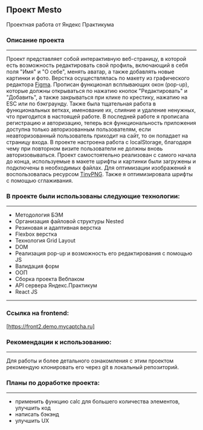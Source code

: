 ## **Проект Mesto**
Проектная работа от Яндекс Практикума

### Описание проекта
--------------------
Проект представляет собой интерактивную веб-страницу, в которой есть возможность редактировать свой профиль, включающий в себя поля "Имя" и "О себе", менять аватар, а также добавлять новые картинки и фото. Верстка осуществлялась по макету из графического редактора [Figma](https://www.figma.com/file/bjyvbKKJN2naO0ucURl2Z0/JavaScript.-Sprint-5?node-id=0%3A1). Прописан функционал всплывающих окон (pop-up), которые должны открываться по нажатию кнопок "Редактировать" и "Добавить", а также закрываться при клике по крестику, нажатию на ESC или по бэкграунду. Также была тщательная работа в функциональных ветках, именование их, слияние и удаление ненужных, что пригодится в настоящей работе. В последней работе я прописала регистрацию и авторизацию, теперь вся функциональность приложения доступна только авторизованным пользователям, если неавторизованный пользователь приходит на сайт, то он попадает на страницу входа. В проекте настроена работа с localStorage, благодаря чему при повторном визите пользователи не должны вновь авторизовываться.
Проект самостоятельно реализован с самого начала до конца, используемые в макете шрифты и картинки были загружены и подключены в необходимых файлах. Для оптимизации изображений я воспользовалась ресурсом [TinyPNG](https://tinypng.com/). Также я оптимизировала шрифты с помощью сглаживания.

### В проекте были использованы следующие технологии:
-----------------------------------------------------
* Методология БЭМ
* Организация файловой структуры Nested
* Резиновая и адаптивная верстка
* Flexbox верстка
* Технология Grid Layout
* DOM
* Реализация pop-up и возможность его редактирования с помощью JS
* Валидация форм
* ООП
* Сборка проекта Вебпаком
* API сервера Яндекс.Практикум
* React JS
-----------------------------------------------------------------

### Ссылка на frontend:
[https://front2.demo.mycaptcha.ru]

### Рекомендации к использованию:
---------------------------------
Для работы и более детального ознакомления с этим проектом рекомендую клонировать его через git в локальный репозиторий.

### Планы по доработке проекта:
-------------------------------
* применить функцию calc для большего количества элементов, улучшить код
* написать бэкэнд
* улучшить UX  